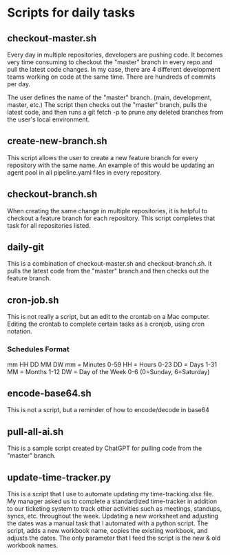 # Scripts for daily tasks

## checkout-master.sh

Every day in multiple repositories, developers are pushing code. It becomes very time consuming to checkout the "master" branch in every repo and pull the latest code changes. In my case, there are 4 different development teams working on code at the same time. There are hundreds of commits per day.

The user defines the name of the "master" branch. (main, development, master, etc.) The script then checks out the "master" branch, pulls the latest code, and then runs a git fetch -p to prune any deleted branches from the user's local environment.

## create-new-branch.sh

This script allows the user to create a new feature branch for every repository with the same name. An example of this would be updating an agent pool in all pipeline.yaml files in every repository.

## checkout-branch.sh

When creating the same change in multiple repositories, it is helpful to checkout a feature branch for each repository. This script completes that task for all repositories listed.

## daily-git

This is a combination of checkout-master.sh and checkout-branch.sh. It pulls the latest code from the "master" branch and then checks out the feature branch.

## cron-job.sh

This is not really a script, but an edit to the crontab on a Mac computer. Editing the crontab to complete certain tasks as a cronjob, using cron notation.

### Schedules Format

mm HH DD MM DW
    mm = Minutes 0-59
    HH = Hours 0-23
    DD = Days 1-31
    MM = Months 1-12
    DW = Day of the Week 0-6 (0=Sunday, 6=Saturday)

## encode-base64.sh

This is not a script, but a reminder of how to encode/decode in base64

## pull-all-ai.sh

This is a sample script created by ChatGPT for pulling code from the "master" branch.

## update-time-tracker.py

This is a script that I use to automate updating my time-tracking.xlsx file. My manager asked us to complete a standardized time-tracker in addition to our ticketing system to track other activities such as meetings, standups, syncs, etc. throughout the week. Updating a new worksheet and adjusting the dates was a manual task that I automated with a python script. The script, adds a new workbook name, copies the existing workbook, and adjusts the dates. The only parameter that I feed the script is the new & old workbook names. 